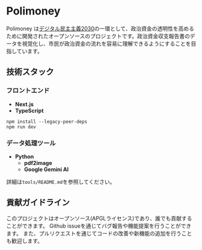 # Polimoney

Polimoney は[デジタル民主主義2030](https://dd2030.org/)の一環として、政治資金の透明性を高めるために開発されたオープンソースのプロジェクトです。政治資金収支報告書のデータを視覚化し、市民が政治資金の流れを容易に理解できるようにすることを目指しています。

## 技術スタック

### フロントエンド

- **Next.js**
- **TypeScript**

```
npm install --legacy-peer-deps
npm run dev
```

### データ処理ツール

- **Python**
  - **pdf2image**
  - **Google Gemini AI**

詳細は`tools/README.md`を参照してください。

## 貢献ガイドライン

このプロジェクトはオープンソース(APGLライセンス)であり、誰でも貢献することができます。
Github issueを通じてバグ報告や機能提案を行うことができます。
また、プルリクエストを通じてコードの改善や新機能の追加を行うことも歓迎します。
